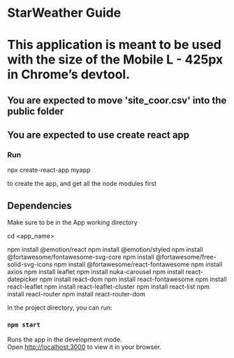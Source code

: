 # StarWeather Guide

# This application is meant to be used with the size of the Mobile L - 425px in Chrome’s devtool.

## You are expected to move 'site_coor.csv' into the public folder

## You are expected to use create react app

### Run

npx create-react-app myapp

to create the app, and get all the node modules first

## Dependencies

Make sure to be in the App working directory

cd <app_name>

npm install @emotion/react
npm install @emotion/styled
npm install @fortawesome/fontawesome-svg-core
npm install @fortawesome/free-solid-svg-icons
npm install @fortawesome/react-fontawesome
npm install axios
npm install leaflet
npm install nuka-carousel
npm install react-datepicker
npm install react-dom
npm install react-fontawesome
npm install react-leaflet
npm install react-leaflet-cluster
npm install react-list
npm install react-router
npm install react-router-dom

In the project directory, you can run:

### `npm start`

Runs the app in the development mode.\
Open [http://localhost:3000](http://localhost:3000) to view it in your browser.

